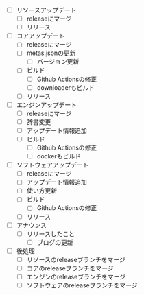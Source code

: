 - [ ] リソースアップデート
  - [ ] releaseにマージ
  - [ ] リリース
- [ ] コアアップデート
  - [ ] releaseにマージ
  - [ ] metas.jsonの更新
    - [ ] バージョン更新
  - [ ] ビルド
    - [ ] Github Actionsの修正
    - [ ] downloaderもビルド
  - [ ] リリース
- [ ] エンジンアップデート
  - [ ] releaseにマージ
  - [ ] 辞書変更
  - [ ] アップデート情報追加
  - [ ] ビルド
    - [ ] Github Actionsの修正
    - [ ] dockerもビルド
- [ ] ソフトウェアアップデート
  - [ ] releaseにマージ
  - [ ] アップデート情報追加
  - [ ] 使い方更新
  - [ ] ビルド
    - [ ] Github Actionsの修正
  - [ ] リリース
- [ ] アナウンス
  - [ ] リリースしたこと
    - [ ] ブログの更新
- [ ] 後処理
  - [ ] リソースのreleaseブランチをマージ
  - [ ] コアのreleaseブランチをマージ
  - [ ] エンジンのreleaseブランチをマージ
  - [ ] ソフトウェアのreleaseブランチをマージ
